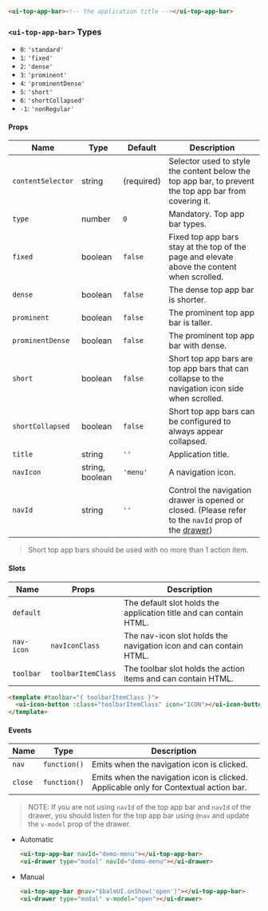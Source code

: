 ```html
<ui-top-app-bar><!-- the application title --></ui-top-app-bar>
```

### `<ui-top-app-bar>` Types

- `0`: `'standard'`
- `1`: `'fixed'`
- `2`: `'dense'`
- `3`: `'prominent'`
- `4`: `'prominentDense'`
- `5`: `'short'`
- `6`: `'shortCollapsed'`
- `-1`: `'nonRegular'`

#### Props

| Name              | Type            | Default    | Description                                                                                                                 |
| ----------------- | --------------- | ---------- | --------------------------------------------------------------------------------------------------------------------------- |
| `contentSelector` | string          | (required) | Selector used to style the content below the top app bar, to prevent the top app bar from covering it.                      |
| `type`            | number          | `0`        | Mandatory. Top app bar types.                                                                                               |
| `fixed`           | boolean         | `false`    | Fixed top app bars stay at the top of the page and elevate above the content when scrolled.                                 |
| `dense`           | boolean         | `false`    | The dense top app bar is shorter.                                                                                           |
| `prominent`       | boolean         | `false`    | The prominent top app bar is taller.                                                                                        |
| `prominentDense`  | boolean         | `false`    | The prominent top app bar with dense.                                                                                       |
| `short`           | boolean         | `false`    | Short top app bars are top app bars that can collapse to the navigation icon side when scrolled.                            |
| `shortCollapsed`  | boolean         | `false`    | Short top app bars can be configured to always appear collapsed.                                                            |
| `title`           | string          | `''`       | Application title.                                                                                                          |
| `navIcon`         | string, boolean | `'menu'`   | A navigation icon.                                                                                                          |
| `navId`           | string          | `''`       | Control the navigation drawer is opened or closed. (Please refer to the `navId` prop of the [drawer](/#/navigation/drawer)) |

> Short top app bars should be used with no more than 1 action item.

#### Slots

| Name       | Props              | Description                                                        |
| ---------- | ------------------ | ------------------------------------------------------------------ |
| `default`  |                    | The default slot holds the application title and can contain HTML. |
| `nav-icon` | `navIconClass`     | The nav-icon slot holds the navigation icon and can contain HTML.  |
| `toolbar`  | `toolbarItemClass` | The toolbar slot holds the action items and can contain HTML.      |

```html
<template #toolbar="{ toolbarItemClass }">
  <ui-icon-button :class="toolbarItemClass" icon="ICON"></ui-icon-button>
</template>
```

#### Events

| Name    | Type         | Description                                                                           |
| ------- | ------------ | ------------------------------------------------------------------------------------- |
| `nav`   | `function()` | Emits when the navigation icon is clicked.                                            |
| `close` | `function()` | Emits when the navigation icon is clicked. Applicable only for Contextual action bar. |

> NOTE: If you are not using `navId` of the top app bar and `navId` of the drawer, you should listen for the top app bar using `@nav` and update the `v-model` prop of the drawer.

- Automatic
  ```html
  <ui-top-app-bar navId="demo-menu"></ui-top-app-bar>
  <ui-drawer type="modal" navId="demo-menu"></ui-drawer>
  ```
- Manual
  ```html
  <ui-top-app-bar @nav="$balmUI.onShow('open')"></ui-top-app-bar>
  <ui-drawer type="modal" v-model="open"></ui-drawer>
  ```
